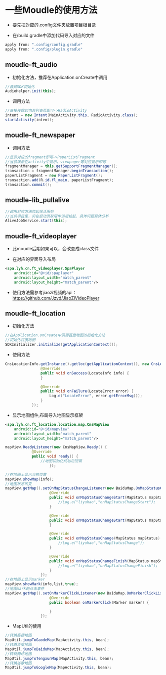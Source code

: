 # 一些Moudle的使用方法

- 要先把对应的.config文件夹放置项目根目录

- 在/build.gradle中添加代码导入对应的文件

```gradle
apply from: ".config/config.gradle"
apply from: ".config/plugin.gradle"
```

## moudle-ft_audio

- 初始化方法，推荐在Application.onCreate中调用

```java
//音频SDK初始化
AudioHelper.init(this);
```

- 调用方法

```java
//直接转跳到电台列表页即可->RadioActivity
intent = new Intent(MainActivity.this, RadioActivity.class);
startActivity(intent);
```

## moudle-ft_newspaper

- 调用方法

```java
//显示对应的fragment即可->PaperListFragment
//当前演示在activity中显示，viewpager等对应显示即可
fragmentManager = this.getSupportFragmentManager();
transaction = fragmentManager.beginTransaction();
paperListFragment = new PaperListFragment();
transaction.add(R.id.fl_main, paperListFragment);
transaction.commit();
```

## moudle-lib_pullalive

```java
//调用对应方法拉起保活服务
//当前项目里，实在启动页权限申请后拉起，具体问题具体分析
AliveJobService.start(this);
```

## moudle-ft_videoplayer

- 此moudle后期如果可以，会改变成class文件

- 在对应的界面导入布局

```xml
<spa.lyh.cn.ft_videoplayer.SpaPlayer
    android:id="@+id/spaplayer"
    android:layout_width="match_parent"
    android:layout_height="match_parent"/>
```

- 使用方法需参考jiaozi视频的api：https://github.com/Jzvd/JiaoZiVideoPlayer

## moudle-ft_location

- 初始化方法

```java
//在Application.onCreate中调用百度地图的初始化方法
//初始化百度地图
SDKInitializer.initialize(getApplicationContext());
```

- 使用方法

```java
CnsLocationInfo.getInstance().getloc(getApplicationContext(), new CnsLocationListener() {
                @Override
                public void onSuccess(LocateInfo info) {
                }

                @Override
                public void onFailure(LocateError error) {
                    Log.e("LocateError", error.getErrorMsg());
                }
            });
```

- 显示地图组件,布局导入地图显示框架

```xml
<spa.lyh.cn.ft_location.location.map.CnsMapView
    android:id="@+id/mapview"
    android:layout_width="match_parent"
    android:layout_height="match_parent"/>
```

```java
mapView.ReadyListener(new CnsMapView.Ready() {
            @Override
            public void ready() {
                //地图初始化成功后回调
                    });

//在地图上显示当前位置
mapView.showMap(info);
//地图状态改变
mapView.getMap().setOnMapStatusChangeListener(new BaiduMap.OnMapStatusChangeListener() {
                    @Override
                    public void onMapStatusChangeStart(MapStatus mapStatus) {
                        //Log.e("liyuhao","onMapStatusChangeStart");
                    }

                    @Override
                    public void onMapStatusChangeStart(MapStatus mapStatus, int i) {
                    }

                    @Override
                    public void onMapStatusChange(MapStatus mapStatus) {
                        //Log.e("liyuhao","onMapStatusChange");
                    }

                    @Override
                    public void onMapStatusChangeFinish(MapStatus mapStatus) {
                        //Log.e("liyuhao","onMapStatusChangeFinish");
                    }
                });
//在地图上显示marker
mapView.showMark(info,list,true);
//地图mark的点击事件
mapView.getMap().setOnMarkerClickListener(new BaiduMap.OnMarkerClickListener() {
                    @Override
                    public boolean onMarkerClick(Marker marker) {

                    }
                });                         
```

- MapUtil的使用

```java
//转跳高德地图
MapUtil.jumpToGaodeMap(MapActivity.this, bean);
//转跳百度地图
MapUtil.jumpToBaiduMap(MapActivity.this, bean);
//转跳腾讯地图
MapUtil.jumpToTengxunMap(MapActivity.this, bean);
//转跳谷歌地图
MapUtil.jumpToGoogleMap(MapActivity.this, bean);
```
